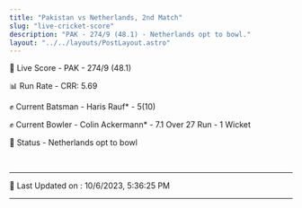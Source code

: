 ```yaml
---
title: "Pakistan vs Netherlands, 2nd Match"
slug: "live-cricket-score"
description: "PAK - 274/9 (48.1) - Netherlands opt to bowl."
layout: "../../layouts/PostLayout.astro"
---
```


🔴 Live Score - PAK - 274/9 (48.1)  

📊 Run Rate - CRR: 5.69  

✊ Current Batsman - Haris Rauf* - 5(10)  

✊ Current Bowler - Colin Ackermann* - 7.1 Over 27 Run - 1 Wicket  

📑 Status - Netherlands opt to bowl

<br />

***

📝 Last Updated on : 10/6/2023, 5:36:25 PM

***

